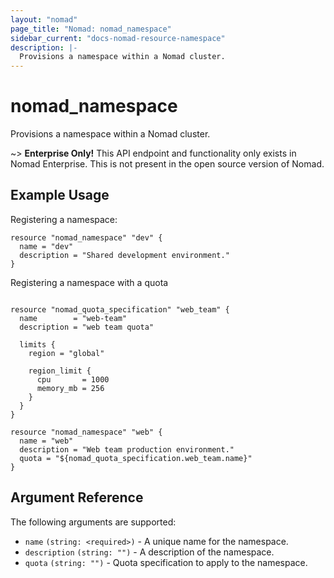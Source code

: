 ```yaml
---
layout: "nomad"
page_title: "Nomad: nomad_namespace"
sidebar_current: "docs-nomad-resource-namespace"
description: |-
  Provisions a namespace within a Nomad cluster.
---
```


# nomad_namespace

Provisions a namespace within a Nomad cluster.

~> **Enterprise Only!** This API endpoint and functionality only exists in
Nomad Enterprise. This is not present in the open source version of Nomad.

## Example Usage

Registering a namespace:

```hcl
resource "nomad_namespace" "dev" {
  name = "dev"
  description = "Shared development environment."
}
```

Registering a namespace with a quota

```hcl

resource "nomad_quota_specification" "web_team" {
  name        = "web-team"
  description = "web team quota"

  limits {
    region = "global"

    region_limit {
      cpu       = 1000
      memory_mb = 256
    }
  }
}

resource "nomad_namespace" "web" {
  name = "web"
  description = "Web team production environment."
  quota = "${nomad_quota_specification.web_team.name}"
}
```

## Argument Reference

The following arguments are supported:

- `name` `(string: <required>)` - A unique name for the namespace.
- `description` `(string: "")` - A description of the namespace.
- `quota` `(string: "")` - Quota specification to apply to the namespace.
